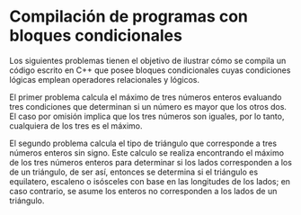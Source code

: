 # Compilación de programas con bloques condicionales

Los siguientes problemas tienen el objetivo de ilustrar cómo se compila un código escrito en C++ que posee bloques condicionales cuyas condiciones lógicas emplean operadores relacionales y lógicos. 

El primer problema calcula el máximo de tres números enteros evaluando tres condiciones que determinan si un número es mayor que los otros dos. El caso por omisión implica que los tres números son iguales, por lo tanto, cualquiera de los tres es el máximo.

El segundo problema calcula el tipo de triángulo que corresponde a tres números enteros sin signo. Este calculo se realiza encontrando el máximo de los tres números enteros para determinar si los lados corresponden a los de un triángulo, de ser así, entonces se determina si el triángulo es equilatero, escaleno o isósceles con base en las longitudes de los lados; en caso contrario, se asume los enteros no corresponden a los lados de un triángulo.
